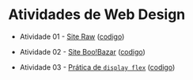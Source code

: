 # Atividades de Web Design

- Atividade 01 - [Site Raw](https://dvanael.github.io/webdesign-atividades/atividade-01/index.html)  ([codigo](https://github.com/dvanael/webdesign-atividades/tree/main/atividade-01))

- Atividade 02 - [Site Boo!Bazar](https://dvanael.github.io/webdesign-atividades/atividade-02/index.html)  ([codigo](https://github.com/dvanael/webdesign-atividades/tree/main/atividade-02))

- Atividade 03 - [Prática de `display flex`](https://dvanael.github.io/webdesign-atividades/atividade-03/index.html)  ([codigo](https://github.com/dvanael/webdesign-atividades/tree/main/atividade-03))